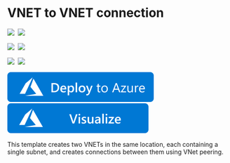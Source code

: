 # VNET to VNET connection

<IMG SRC="https://azurequickstartsservice.blob.core.windows.net/badges/201-vnet-to-vnet-peering/PublicLastTestDate.svg" />&nbsp;
<IMG SRC="https://azurequickstartsservice.blob.core.windows.net/badges/201-vnet-to-vnet-peering/PublicDeployment.svg" />&nbsp;

<IMG SRC="https://azurequickstartsservice.blob.core.windows.net/badges/201-vnet-to-vnet-peering/FairfaxLastTestDate.svg" />&nbsp;
<IMG SRC="https://azurequickstartsservice.blob.core.windows.net/badges/201-vnet-to-vnet-peering/FairfaxDeployment.svg" />&nbsp;

<IMG SRC="https://azurequickstartsservice.blob.core.windows.net/badges/201-vnet-to-vnet-peering/BestPracticeResult.svg" />&nbsp;
<IMG SRC="https://azurequickstartsservice.blob.core.windows.net/badges/201-vnet-to-vnet-peering/CredScanResult.svg" />&nbsp;

<a href="https://portal.azure.com/#create/Microsoft.Template/uri/https%3A%2F%2Fraw.githubusercontent.com%2FAzure%2Fazure-quickstart-templates%2Fmaster%2F201-vnet-to-vnet-peering%2Fazuredeploy.json" target="_blank">
    <img src="https://raw.githubusercontent.com/Azure/azure-quickstart-templates/master/1-CONTRIBUTION-GUIDE/images/deploytoazure.svg?sanitize=true"/>
</a>
<a href="http://armviz.io/#/?load=https%3A%2F%2Fraw.githubusercontent.com%2FAzure%2Fazure-quickstart-templates%2Fmaster%2F201-vnet-to-vnet-peering%2Fazuredeploy.json" target="_blank">
    <img src="https://raw.githubusercontent.com/Azure/azure-quickstart-templates/master/1-CONTRIBUTION-GUIDE/images/visualizebutton.svg?sanitize=true"/>
</a>

This template creates two VNETs in the same location, each containing a single subnet, and creates connections between them using VNet peering.


